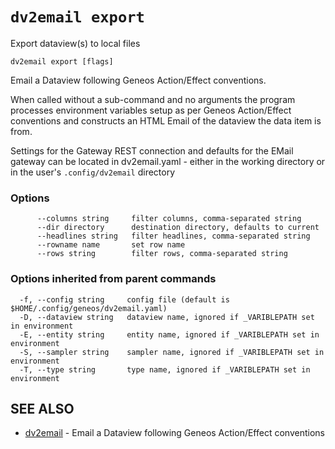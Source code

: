 # `dv2email export`

Export dataview(s) to local files

```text
dv2email export [flags]
```

Email a Dataview following Geneos Action/Effect conventions.

When called without a sub-command and no arguments the program processes environment variables setup as per Geneos Action/Effect conventions and constructs an HTML Email of the dataview the data item is from.

Settings for the Gateway REST connection and defaults for the EMail gateway can be located in dv2email.yaml - either in the working directory or in the user's `.config/dv2email` directory

### Options

```text
      --columns string     filter columns, comma-separated string
      --dir directory      destination directory, defaults to current
      --headlines string   filter headlines, comma-separated string
      --rowname name       set row name
      --rows string        filter rows, comma-separated string
```

### Options inherited from parent commands

```text
  -f, --config string     config file (default is $HOME/.config/geneos/dv2email.yaml)
  -D, --dataview string   dataview name, ignored if _VARIBLEPATH set in environment
  -E, --entity string     entity name, ignored if _VARIBLEPATH set in environment
  -S, --sampler string    sampler name, ignored if _VARIBLEPATH set in environment
  -T, --type string       type name, ignored if _VARIBLEPATH set in environment
```

## SEE ALSO

* [dv2email](dv2email.md)	 - Email a Dataview following Geneos Action/Effect conventions
